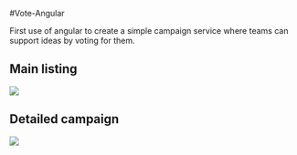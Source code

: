 #Vote-Angular

First use of angular to create a simple campaign service where teams can support ideas 
by voting for them.

## Main listing

![](https://raw.github.com/ovinn/vote-angularjs/master/img/overview-campaign.png)

## Detailed campaign

![](https://raw.github.com/ovinn/vote-angularjs/master/img/detail-campaign.png)

